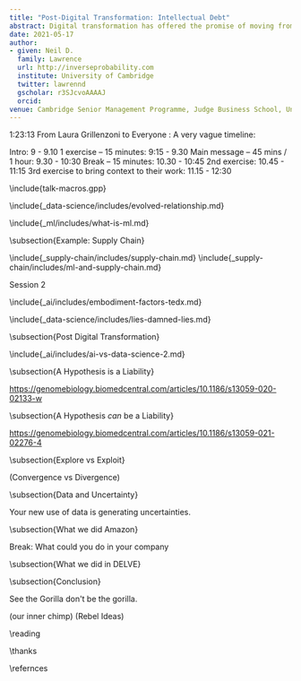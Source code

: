 ```yaml
---
title: "Post-Digital Transformation: Intellectual Debt"
abstract: Digital transformation has offered the promise of moving from a manual decision-making world to a world where decisions can be rational, data-driven and automated. The first step to digital transformation is mapping the world of atoms (material, customers, logistic networks) into the world of bits. But the real challenges may start once this is complete. In this talk we introduce the notion of "post digital transformation": the challenges of doing business in a digital world.
date: 2021-05-17
author:
- given: Neil D.
  family: Lawrence
  url: http://inverseprobability.com
  institute: University of Cambridge
  twitter: lawrennd
  gscholar: r3SJcvoAAAAJ
  orcid: 
venue: Cambridge Senior Management Programme, Judge Business School, University of Cambridge
---
```


1:23:13 From Laura Grillenzoni to Everyone : A very vague timeline: 

Intro: 9 - 9.10
1 exercise – 15 minutes: 9:15 - 9.30
Main message – 45 mins / 1 hour: 9.30 - 10:30
Break – 15 minutes: 10.30 - 10:45
2nd exercise: 10.45 - 11:15 
3rd exercise to bring context to their work: 11.15 -  12:30

\include{talk-macros.gpp}

\include{_data-science/includes/evolved-relationship.md}

<!-- From the Google Cloud Data Talk -->
\include{_ml/includes/what-is-ml.md}


\subsection{Example: Supply Chain}

\include{_supply-chain/includes/supply-chain.md}
\include{_supply-chain/includes/ml-and-supply-chain.md}


Session 2


<!-- Embodiment Factors-->

\include{_ai/includes/embodiment-factors-tedx.md}

<!-- Data Science (why it's happening) -->

\include{_data-science/includes/lies-damned-lies.md}

\subsection{Post Digital Transformation}

\include{_ai/includes/ai-vs-data-science-2.md}


\subsection{A Hypothesis is a Liability}

https://genomebiology.biomedcentral.com/articles/10.1186/s13059-020-02133-w

\subsection{A Hypothesis *can* be a Liability}

https://genomebiology.biomedcentral.com/articles/10.1186/s13059-021-02276-4

\subsection{Explore vs Exploit}

(Convergence vs Divergence)


\subsection{Data and Uncertainty}

Your new use of data is generating uncertainties.


\subsection{What we did Amazon}

Break: What could you do in your company


\subsection{What we did in DELVE}



\subsection{Conclusion}

See the Gorilla don't be the gorilla. 

(our inner chimp) (Rebel Ideas)


\reading

\thanks

\refernces
